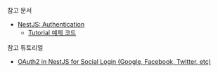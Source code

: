 참고 문서

- [NestJS: Authentication](https://docs.nestjs.com/security/authentication)
  - [Tutorial 예제 코드](https://github.com/nestjs/nest/tree/master/sample/19-auth-jwt)

참고 튜토리얼

- [OAuth2 in NestJS for Social Login (Google, Facebook, Twitter, etc)](https://javascript.plainenglish.io/oauth2-in-nestjs-for-social-login-google-facebook-twitter-etc-8b405d570fd2)
